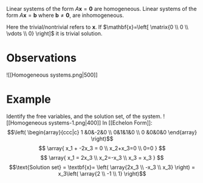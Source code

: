 Linear systems of the form $A\mathbf{x}=\mathbf{0}$ are homogeneous.
Linear systems of the form $A\mathbf{x}=\mathbf{b}$ where $\mathbf{b} \neq \mathbf{0},$ are inhomogeneous.

Here the trivial/nontrivial refers to $\mathbf{x}$. 
If $\mathbf{x}=\left[ \matrix{0 \\ 0 \\ \vdots \\ 0} \right]$ it is trivial solution.

# Observations
![[Homogeneous systems.png|500]]

# Example
Identify the free variables, and the solution set, of the system.
![[Homogeneous systems-1.png|400]]
In [[Echelon Form]]: 
$$\left( \begin{array}{ccc|c} 1 &0&-2&0 \\ 0&1&1&0 \\ 0 &0&0&0 \end{array} \right)$$
$$ \array{
x_1 + -2x_3 = 0 \\
x_2+x_3=0 \\
0=0
}
$$
$$ \array{
x_1 = 2x_3 \\
x_2=-x_3 \\
x_3 = x_3
}
$$
$$\text{Solution set} = \textbf{x}= \left( \array{2x_3 \\ -x_3 \\ x_3} \right) = x_3\left( \array{2 \\ -1 \\ 1} \right)$$

